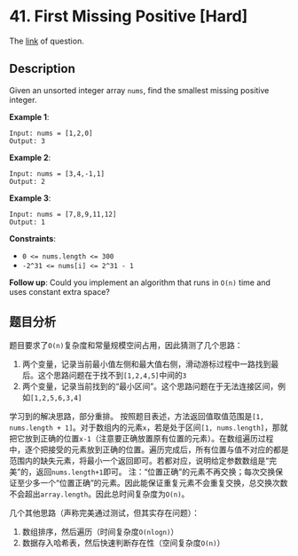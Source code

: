 # 41. First Missing Positive [Hard]

The [link](https://leetcode.com/problems/first-missing-positive/) of question.

## Description

Given an unsorted integer array `nums`, find the smallest missing positive integer.

**Example 1**:
```
Input: nums = [1,2,0]
Output: 3
```

**Example 2**:
```
Input: nums = [3,4,-1,1]
Output: 2
```

**Example 3**:
```
Input: nums = [7,8,9,11,12]
Output: 1
```

**Constraints**:

+ `0 <= nums.length <= 300`
+ `-2^31 <= nums[i] <= 2^31 - 1`

**Follow up**: Could you implement an algorithm that runs in `O(n)` time and uses constant extra space?

## 题目分析

题目要求了`O(n)`复杂度和常量规模空间占用，因此猜测了几个思路：
1. 两个变量，记录当前最小值左侧和最大值右侧，滑动游标过程中一路找到最后。这个思路问题在于找不到`[1,2,4,5]`中间的`3`
2. 两个变量，记录当前找到的“最小区间”。这个思路问题在于无法连接区间，例如`[1,2,5,6,3,4]`

学习到的解决思路，部分重排。
按照题目表述，方法返回值取值范围是`[1, nums.length + 1]`。对于数组内的元素`x`，若是处于区间`[1, nums.length]`，那就把它放到正确的位置`x-1`（注意要正确放置原有位置的元素）。在数组遍历过程中，逐个把接受的元素放到正确的位置。遍历完成后，所有位置与值不对应的都是范围内的缺失元素，将最小一个返回即可。若都对应，说明给定参数数组是“完美”的，返回`nums.length+1`即可。
注：“位置正确”的元素不再交换；每次交换保证至少多一个“位置正确”的元素。因此能保证重复元素不会重复交换，总交换次数不会超出`array.length`。因此总时间复杂度为`O(n)`。

几个其他思路（声称完美通过测试，但其实存在问题）：
1. 数组排序，然后遍历（时间复杂度`O(nlogn)`）
2. 数据存入哈希表，然后快速判断存在性（空间复杂度`O(n)`）

